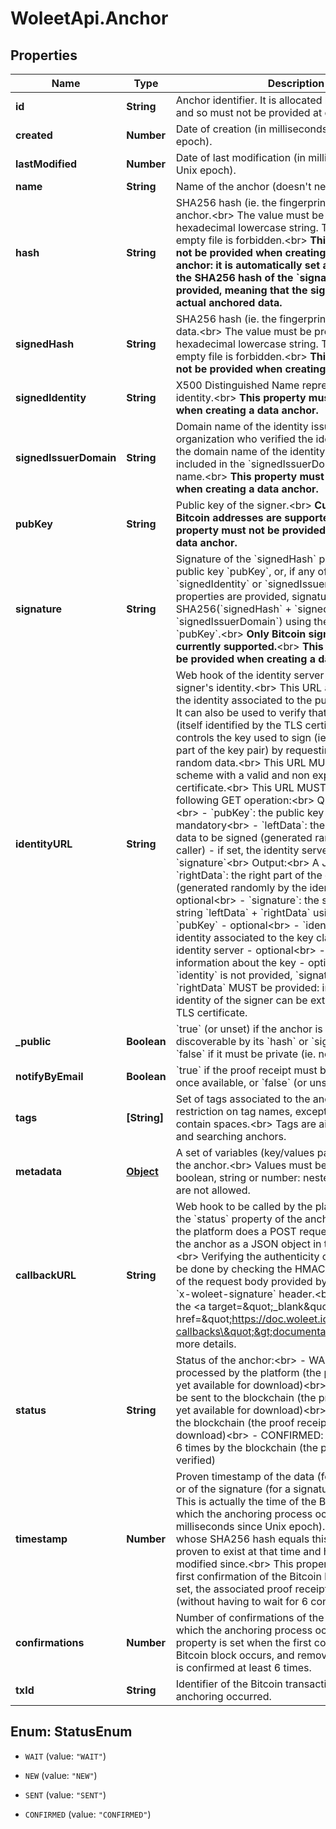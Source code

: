 # WoleetApi.Anchor

## Properties

Name | Type | Description | Notes
------------ | ------------- | ------------- | -------------
**id** | **String** | Anchor identifier. It is allocated by the platform, and so must not be provided at creation time. | [optional] [readonly] 
**created** | **Number** | Date of creation (in milliseconds since Unix epoch). | [optional] [readonly] 
**lastModified** | **Number** | Date of last modification (in milliseconds since Unix epoch). | [optional] [readonly] 
**name** | **String** | Name of the anchor (doesn&#39;t need to be unique). | 
**hash** | **String** | SHA256 hash (ie. the fingerprint) of the data to anchor.&lt;br&gt; The value must be provided as an hexadecimal lowercase string. The hash of the empty file is forbidden.&lt;br&gt; **This property must not be provided when creating a signature anchor: it is automatically set at creation time to the SHA256 hash of the &#x60;signature&#x60; property provided, meaning that the signature is the actual anchored data.**  | [optional] 
**signedHash** | **String** | SHA256 hash (ie. the fingerprint) of the signed data.&lt;br&gt; The value must be provided as an hexadecimal lowercase string. The hash of the empty file is forbidden.&lt;br&gt; **This property must not be provided when creating a data anchor.**  | [optional] 
**signedIdentity** | **String** | X500 Distinguished Name representing the signed identity.&lt;br&gt; **This property must not be provided when creating a data anchor.**  | [optional] 
**signedIssuerDomain** | **String** | Domain name of the identity issuer (ie. of the organization who verified the identity).&lt;br&gt; If set, the domain name of the identity URL must be included in the &#x60;signedIssuerDomain&#x60; domain name.&lt;br&gt; **This property must not be provided when creating a data anchor.**  | [optional] 
**pubKey** | **String** | Public key of the signer.&lt;br&gt; **Currently only Bitcoin addresses are supported.**&lt;br&gt; **This property must not be provided when creating a data anchor.**  | [optional] 
**signature** | **String** | Signature of the &#x60;signedHash&#x60; property using the public key &#x60;pubKey&#x60;, or, if any of the &#x60;signedIdentity&#x60; or &#x60;signedIssuerDomain&#x60; properties are provided, signature of SHA256(&#x60;signedHash&#x60; + &#x60;signedIdentity&#x60; + &#x60;signedIssuerDomain&#x60;) using the public key &#x60;pubKey&#x60;.&lt;br&gt; **Only Bitcoin signatures are currently supported.**&lt;br&gt; **This property must not be provided when creating a data anchor.**  | [optional] 
**identityURL** | **String** | Web hook of the identity server to use to verify the signer&#39;s identity.&lt;br&gt; This URL allows to retrieve the identity associated to the public key &#x60;pubKey&#x60;. It can also be used to verify that the identity server (itself identified by the TLS certificate of the URL) controls the key used to sign (ie. owns the private part of the key pair) by requesting it to sign some random data.&lt;br&gt; This URL MUST use an HTTPS scheme with a valid and non expired TLS certificate.&lt;br&gt; This URL MUST implement the following GET operation:&lt;br&gt; Query parameters:&lt;br&gt; - &#x60;pubKey&#x60;: the public key to be verified - mandatory&lt;br&gt; - &#x60;leftData&#x60;: the left part of the data to be signed (generated randomly by the caller) - if set, the identity server MAY provide a &#x60;signature&#x60;&lt;br&gt; Output:&lt;br&gt; A JSON object with: - &#x60;rightData&#x60;: the right part of the data signed (generated randomly by the identity server) - optional&lt;br&gt; - &#x60;signature&#x60;: the signature of the string &#x60;leftData&#x60; + &#x60;rightData&#x60; using the public key &#x60;pubKey&#x60; - optional&lt;br&gt; - &#x60;identity&#x60;: the X500 identity associated to the key claimed by the identity server - optional&lt;br&gt; - &#x60;key&#x60;: additional information about the key - optional&lt;br&gt; If &#x60;identity&#x60; is not provided, &#x60;signature&#x60; and &#x60;rightData&#x60; MUST be provided: in such a case the identity of the signer can be extracted from the TLS certificate.  | [optional] 
**_public** | **Boolean** | &#x60;true&#x60; (or unset) if the anchor is public (ie. discoverable by its &#x60;hash&#x60; or &#x60;signedHash&#x60;) or &#x60;false&#x60; if it must be private (ie. not discoverable).  | [optional] 
**notifyByEmail** | **Boolean** | &#x60;true&#x60; if the proof receipt must be sent by email once available, or &#x60;false&#x60; (or unset) if not.  | [optional] 
**tags** | **[String]** | Set of tags associated to the anchor. There is no restriction on tag names, except they cannot contain spaces.&lt;br&gt; Tags are aimed at classifying and searching anchors.  | [optional] 
**metadata** | [**Object**](.md) | A set of variables (key/values pairs) to store with the anchor.&lt;br&gt; Values must be of type null, boolean, string or number: nested JSON objects are not allowed.  | [optional] 
**callbackURL** | **String** | Web hook to be called by the platform whenever the &#x60;status&#x60; property of the anchor changes:&lt;br&gt; the platform does a POST request on this URL with the anchor as a JSON object in the request body.&lt;br&gt; Verifying the authenticity of the callback can be done by checking the HMAC-SHA1 signature of the request body provided by the platform in the &#x60;x-woleet-signature&#x60; header.&lt;br&gt; Please refer to the &lt;a target&#x3D;\&quot;_blank\&quot; href&#x3D;\&quot;https://doc.woleet.io/reference#using-callbacks\&quot;&gt;documentation&lt;/a&gt; for more details.  | [optional] 
**status** | **String** | Status of the anchor:&lt;br&gt; - WAIT: waiting to be processed by the platform (the proof receipt is not yet available for download)&lt;br&gt; - NEW: waiting to be sent to the blockchain (the proof receipt is not yet available for download)&lt;br&gt; - SENT: sent to the blockchain (the proof receipt is ready to download)&lt;br&gt; - CONFIRMED: confirmed at least 6 times by the blockchain (the proof receipt can be verified)  | [optional] [readonly] 
**timestamp** | **Number** | Proven timestamp of the data (for a data anchor) or of the signature (for a signature anchor).&lt;br&gt; This is actually the time of the Bitcoin block into which the anchoring process occurred (in milliseconds since Unix epoch).&lt;br&gt; Any data whose SHA256 hash equals this anchor&#39;s hash is proven to exist at that time and has not been modified since.&lt;br&gt; This property is set when the first confirmation of the Bitcoin block occurs. Once set, the associated proof receipt can be verified (without having to wait for 6 confirmations).  | [optional] [readonly] 
**confirmations** | **Number** | Number of confirmations of the Bitcoin block into which the anchoring process occurred.&lt;br&gt; This property is set when the first confirmation of the Bitcoin block occurs, and removed once the block is confirmed at least 6 times.  | [optional] [readonly] 
**txId** | **String** | Identifier of the Bitcoin transaction where the anchoring occurred. | [optional] [readonly] 



## Enum: StatusEnum


* `WAIT` (value: `"WAIT"`)

* `NEW` (value: `"NEW"`)

* `SENT` (value: `"SENT"`)

* `CONFIRMED` (value: `"CONFIRMED"`)




